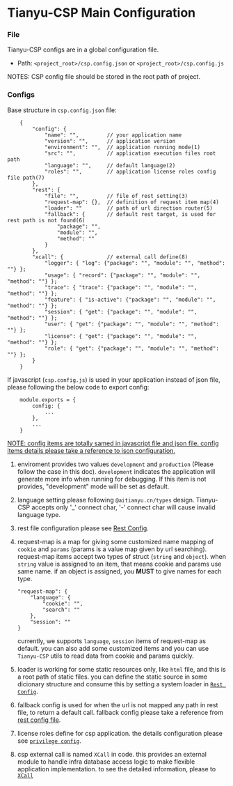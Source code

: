 # Tianyu-CSP Main Configuration

### File

Tianyu-CSP configs are in a global configuration file.

- Path: `<project_root>/csp.config.json` or `<project_root>/csp.config.js`

NOTES: CSP config file should be stored in the root path of project.

### Configs

Base structure in `csp.config.json` file:

```
    {
        "config": {
            "name": "",         // your application name
            "version": "",      // application version
            "environment": "",  // application running mode(1)
            "src": "",          // application execution files root path
            "language": "",     // default language(2)
            "roles": "",        // application license roles config file path(7)
        },
        "rest": {
            "file": "",         // file of rest setting(3)
            "request-map": {},  // definition of request item map(4)
            "loader": ""        // path of url direction router(5)
            "fallback": {       // default rest target, is used for rest path is not found(6)
                "package": "",
                "module": "",
                "method": ""
            }
        },
        "xcall": {              // external call define(8)
            "logger": { "log": {"package": "", "module": "", "method": ""} };
            "usage": { "record": {"package": "", "module": "", "method": ""} };
            "trace": { "trace": {"package": "", "module": "", "method": ""} };
            "feature": { "is-active": {"package": "", "module": "", "method": ""} };
            "session": { "get": {"package": "", "module": "", "method": ""} };
            "user": { "get": {"package": "", "module": "", "method": ""} };
            "license": { "get": {"package": "", "module": "", "method": ""} };
            "role": { "get": {"package": "", "module": "", "method": ""} };
        }
    }
```

If javascript (`csp.config.js`) is used in your application instead of json file, please following the below code to export config:

```
    module.exports = {
        config: {
            ...
        },
        ...
    }
```

<u>NOTE: config items are totally samed in javascript file and json file. config items details please take a reference to json configuration.</u>

1. enviroment provides two values `development` and `production` (Please follow the case in this doc). `development` indicates the application will generate more info when running for debugging. If this item is not provides, "development" mode will be set as default.

2. language setting please following `@aitianyu.cn/types` design. Tianyu-CSP accepts only '\_' connect char, '-' connect char will cause invalid language type.

3. rest file configuration please see <span id="1"> [Rest Config](./rest-config.md).

4. request-map is a map for giving some customized name mapping of `cookie` and `params` (params is a value map given by url searching). request-map items accept two types of struct (`string` and `object`). when `string` value is assigned to an item, that means cookie and params use same name. if an object is assigned, you **MUST** to give names for each type.

   ```
   "request-map": {
       "language": {
           "cookie": "",
           "search": ""
       },
       "session": ""
   }
   ```

   currently, we supports `language`, `session` items of request-map as default. you can also add some customized items and you can use `Tianyu-CSP` utils to read data from cookie and params quickly.

5. loader is working for some static resources only, like `html` file, and this is a root path of static files. you can define the static source in some dicionary structure and consume this by setting a system loader in [`Rest Config`](#1).

6. fallback config is used for when the url is not mapped any path in rest file, to return a default call. fallback config please take a reference from [rest config file](./rest-config.md).

7. license roles define for csp application. the details configuration please see [`privilege config`](./privilege-config.md).

8. csp external call is named `XCall` in code. this provides an external module to handle infra database access logic to make flexible application implementation. to see the detailed information, please to [`XCall`](./XCall.md)
